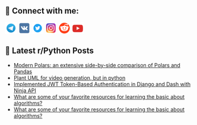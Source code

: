 ## 🔎 Connect with me:
[<img src="https://github.com/bullbesh/bullbesh/blob/main/images/Telegram.png" width="32" height="32" />](https://t.me/bullbesh)
[<img src="https://github.com/bullbesh/bullbesh/blob/main/images/VK.png" width="32" height="32" />](https://vk.com/bullbesh)
[<img src="https://github.com/bullbesh/bullbesh/blob/main/images/Twitter.png" width="32" height="32" />](https://twitter.com/bullbesh1)
[<img src="https://github.com/bullbesh/bullbesh/blob/main/images/Instagram.png" width="32" height="32" />](https://www.instagram.com/bullbesh)
[<img src="https://github.com/bullbesh/bullbesh/blob/main/images/Reddit.png" width="32" height="32" />](https://www.reddit.com/user/bullbesh)
[<img src="https://github.com/bullbesh/bullbesh/blob/main/images/YouTube.png" width="32" height="32" />](https://www.youtube.com/channel/UCtfjRs6uzgq5mfm8S06WTcg)

## 📕 Latest r/Python Posts
<!-- BLOG-POST-LIST:START -->
- [Modern Polars: an extensive side-by-side comparison of Polars and Pandas](https://www.reddit.com/r/Python/comments/104wqfg/modern_polars_an_extensive_sidebyside_comparison/)
- [Plant UML for video generation, but in python](https://www.reddit.com/r/Python/comments/104wfsr/plant_uml_for_video_generation_but_in_python/)
- [Implemented JWT Token-Based Authentication in Django and Dash with Ninja API](https://www.reddit.com/r/Python/comments/104w53i/implemented_jwt_tokenbased_authentication_in/)
- [What are some of your favorite resources for learning the basic about algorithms?](https://www.reddit.com/r/Python/comments/104v7hh/what_are_some_of_your_favorite_resources_for/)
- [What are some of your favorite resources for learning the basic about algorithms?](https://www.reddit.com/r/Python/comments/104v7hg/what_are_some_of_your_favorite_resources_for/)
<!-- BLOG-POST-LIST:END -->
